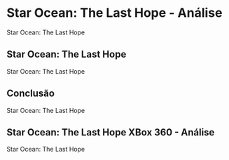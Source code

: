 ---
---

# Star Ocean: The Last Hope - Análise

Star Ocean: The Last Hope

## Star Ocean: The Last Hope

Star Ocean: The Last Hope

## Conclusão

Star Ocean: The Last Hope

## Star Ocean: The Last Hope XBox 360 - Análise

Star Ocean: The Last Hope
